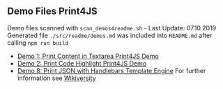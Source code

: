  
## Demo Files Print4JS
Demo files scanned with `scan_demos4readme.sh` - Last Update: 07.10.2019
Generated file `./src/readme/demos.md` was included into `README.md` after calling `npm run build` 
* [Demo 1: Print Content in Textarea
Print4JS Demo](https://niebert.gitlab.io/print4js/demo1_load_into_textarea.html)
* [Demo 2: Print Code Highlight
Print4JS Demo](https://niebert.gitlab.io/print4js/demo2_print_code_highlight.html)
* [Demo 8: Print JSON with Handlebars Template Engine](https://niebert.gitlab.io/print4js/demo8_print_json4handlebars.html)
For further information see [Wikiversity](https://en.wikiversity.org/wiki/AppLSAC)
 
